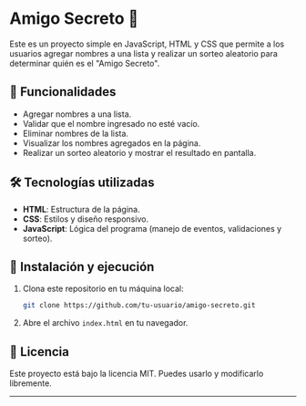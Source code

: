 # Amigo Secreto 🎁

Este es un proyecto simple en JavaScript, HTML y CSS que permite a los usuarios agregar nombres a una lista y realizar un sorteo aleatorio para determinar quién es el "Amigo Secreto".

## 🚀 Funcionalidades
- Agregar nombres a una lista.
- Validar que el nombre ingresado no esté vacío.
- Eliminar nombres de la lista.
- Visualizar los nombres agregados en la página.
- Realizar un sorteo aleatorio y mostrar el resultado en pantalla.

## 🛠️ Tecnologías utilizadas
- **HTML**: Estructura de la página.
- **CSS**: Estilos y diseño responsivo.
- **JavaScript**: Lógica del programa (manejo de eventos, validaciones y sorteo).

## 📌 Instalación y ejecución
1. Clona este repositorio en tu máquina local:
   ```bash
   git clone https://github.com/tu-usuario/amigo-secreto.git
   ```
2. Abre el archivo `index.html` en tu navegador.

## 📄 Licencia
Este proyecto está bajo la licencia MIT. Puedes usarlo y modificarlo libremente.

---


